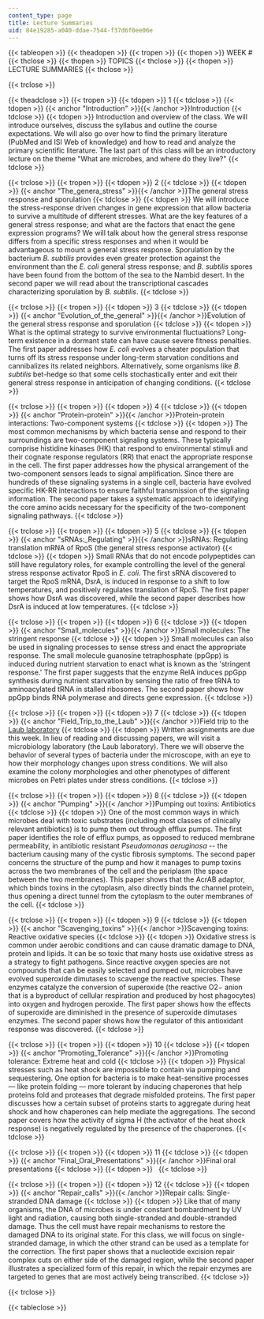 ```yaml
---
content_type: page
title: Lecture Summaries
uid: 84e19285-a040-ddae-7544-f37d6f0ee06e
---
```


{{< tableopen >}}
{{< theadopen >}}
{{< tropen >}}
{{< thopen >}}
WEEK #
{{< thclose >}}
{{< thopen >}}
TOPICS
{{< thclose >}}
{{< thopen >}}
LECTURE SUMMARIES
{{< thclose >}}

{{< trclose >}}

{{< theadclose >}}
{{< tropen >}}
{{< tdopen >}}
1
{{< tdclose >}}
{{< tdopen >}}
{{< anchor "Introduction" >}}{{< /anchor >}}Introduction
{{< tdclose >}}
{{< tdopen >}}
Introduction and overview of the class. We will introduce ourselves, discuss the syllabus and outline the course expectations. We will also go over how to find the primary literature (PubMed and ISI Web of knowledge) and how to read and analyze the primary scientific literature. The last part of this class will be an introductory lecture on the theme "What are microbes, and where do they live?"
{{< tdclose >}}

{{< trclose >}}
{{< tropen >}}
{{< tdopen >}}
2
{{< tdclose >}}
{{< tdopen >}}
{{< anchor "The_genera_stress" >}}{{< /anchor >}}The general stress response and sporulation
{{< tdclose >}}
{{< tdopen >}}
We will introduce the stress-response driven changes in gene expression that allow bacteria to survive a multitude of different stresses. What are the key features of a general stress response; and what are the factors that enact the gene expression programs? We will talk about how the general stress response differs from a specific stress responses and when it would be advantageous to mount a general stress response. Sporulation by the bacterium _B. subtilis_ provides even greater protection against the environment than the _E. coli_ general stress response; and _B. subtilis_ spores have been found from the bottom of the sea to the Nambid desert. In the second paper we will read about the transcriptional cascades characterizing sporulation by _B. subtilis_.
{{< tdclose >}}

{{< trclose >}}
{{< tropen >}}
{{< tdopen >}}
3
{{< tdclose >}}
{{< tdopen >}}
{{< anchor "Evolution_of_the_general" >}}{{< /anchor >}}Evolution of the general stress response and sporulation
{{< tdclose >}}
{{< tdopen >}}
What is the optimal strategy to survive environmental fluctuations? Long-term existence in a dormant state can have cause severe fitness penalties. The first paper addresses how _E. coli_ evolves a cheater population that turns off its stress response under long-term starvation conditions and cannibalizes its related neighbors. Alternatively, some organisms like _B. subtilis_ bet-hedge so that some cells stochastically enter and exit their general stress response in anticipation of changing conditions.
{{< tdclose >}}

{{< trclose >}}
{{< tropen >}}
{{< tdopen >}}
4
{{< tdclose >}}
{{< tdopen >}}
{{< anchor "Protein-protein" >}}{{< /anchor >}}Protein-protein interactions: Two-component systems
{{< tdclose >}}
{{< tdopen >}}
The most common mechanisms by which bacteria sense and respond to their surroundings are two-component signaling systems. These typically comprise histidine kinases (HK) that respond to environmental stimuli and their cognate response regulators (RR) that enact the appropriate response in the cell. The first paper addresses how the physical arrangement of the two-component sensors leads to signal amplification. Since there are hundreds of these signaling systems in a single cell, bacteria have evolved specific HK-RR interactions to ensure faithful transmission of the signaling information. The second paper takes a systematic approach to identifying the core amino acids necessary for the specificity of the two-component signaling pathways.
{{< tdclose >}}

{{< trclose >}}
{{< tropen >}}
{{< tdopen >}}
5
{{< tdclose >}}
{{< tdopen >}}
{{< anchor "sRNAs:_Regulating" >}}{{< /anchor >}}sRNAs: Regulating translation mRNA of RpoS (the general stress response activator)
{{< tdclose >}}
{{< tdopen >}}
Small RNAs that do not encode polypeptides can still have regulatory roles, for example controlling the level of the general stress response activator RpoS in _E. coli_. The first sRNA discovered to target the RpoS mRNA, DsrA, is induced in response to a shift to low temperatures, and positively regulates translation of RpoS. The first paper shows how DsrA was discovered, while the second paper describes how DsrA is induced at low temperatures.
{{< tdclose >}}

{{< trclose >}}
{{< tropen >}}
{{< tdopen >}}
6
{{< tdclose >}}
{{< tdopen >}}
{{< anchor "Small_molecules" >}}{{< /anchor >}}Small molecules: The stringent response
{{< tdclose >}}
{{< tdopen >}}
Small molecules can also be used in signaling processes to sense stress and enact the appropriate response. The small molecule guanosine tetraphosphate (ppGpp) is induced during nutrient starvation to enact what is known as the 'stringent response.' The first paper suggests that the enzyme RelA induces ppGpp synthesis during nutrient starvation by sensing the ratio of free tRNA to aminoacylated tRNA in stalled ribosomes. The second paper shows how ppGpp binds RNA polymerase and directs gene expression.
{{< tdclose >}}

{{< trclose >}}
{{< tropen >}}
{{< tdopen >}}
7
{{< tdclose >}}
{{< tdopen >}}
{{< anchor "Field_Trip_to_the_Laub" >}}{{< /anchor >}}Field trip to the [Laub laboratory](http://laublab.mit.edu/)
{{< tdclose >}}
{{< tdopen >}}
Written assignments are due this week. In lieu of reading and discussing papers, we will visit a microbiology laboratory (the Laub laboratory). There we will observe the behavior of several types of bacteria under the microscope, with an eye to how their morphology changes upon stress conditions. We will also examine the colony morphologies and other phenotypes of different microbes on Petri plates under stress conditions.
{{< tdclose >}}

{{< trclose >}}
{{< tropen >}}
{{< tdopen >}}
8
{{< tdclose >}}
{{< tdopen >}}
{{< anchor "Pumping" >}}{{< /anchor >}}Pumping out toxins: Antibiotics
{{< tdclose >}}
{{< tdopen >}}
One of the most common ways in which microbes deal with toxic substrates (including most classes of clinically relevant antibiotics) is to pump them out through efflux pumps. The first paper identifies the role of efflux pumps, as opposed to reduced membrane permeability, in antibiotic resistant _Pseudomonas_ _aeruginosa_ -- the bacterium causing many of the cystic fibrosis symptoms. The second paper concerns the structure of the pump and how it manages to pump toxins across the two membranes of the cell and the periplasm (the space between the two membranes). This paper shows that the AcrAB adaptor, which binds toxins in the cytoplasm, also directly binds the channel protein, thus opening a direct tunnel from the cytoplasm to the outer membranes of the cell.
{{< tdclose >}}

{{< trclose >}}
{{< tropen >}}
{{< tdopen >}}
9
{{< tdclose >}}
{{< tdopen >}}
{{< anchor "Scavenging_toxins" >}}{{< /anchor >}}Scavenging toxins: Reactive oxidative species
{{< tdclose >}}
{{< tdopen >}}
Oxidative stress is common under aerobic conditions and can cause dramatic damage to DNA, protein and lipids. It can be so toxic that many hosts use oxidative stress as a strategy to fight pathogens. Since reactive oxygen species are not compounds that can be easily selected and pumped out, microbes have evolved superoxide dimutases to scavenge the reactive species. These enzymes catalyze the conversion of superoxide (the reactive O2− anion that is a byproduct of cellular respiration and produced by host phagocytes) into oxygen and hydrogen peroxide. The first paper shows how the effects of superoxide are diminished in the presence of superoxide dimutases enzymes. The second paper shows how the regulator of this antioxidant response was discovered.
{{< tdclose >}}

{{< trclose >}}
{{< tropen >}}
{{< tdopen >}}
10
{{< tdclose >}}
{{< tdopen >}}
{{< anchor "Promoting_Tolerance" >}}{{< /anchor >}}Promoting tolerance: Extreme heat and cold
{{< tdclose >}}
{{< tdopen >}}
Physical stresses such as heat shock are impossible to contain via pumping and sequestering. One option for bacteria is to make heat-sensitive processes — like protein folding — more tolerant by inducing chaperones that help proteins fold and proteases that degrade misfolded proteins. The first paper discusses how a certain subset of proteins starts to aggregate during heat shock and how chaperones can help mediate the aggregations. The second paper covers how the activity of sigma H (the activator of the heat shock response) is negatively regulated by the presence of the chaperones.
{{< tdclose >}}

{{< trclose >}}
{{< tropen >}}
{{< tdopen >}}
11
{{< tdclose >}}
{{< tdopen >}}
{{< anchor "Final_Oral_Presentations" >}}{{< /anchor >}}Final oral presentations
{{< tdclose >}}
{{< tdopen >}}
 
{{< tdclose >}}

{{< trclose >}}
{{< tropen >}}
{{< tdopen >}}
12
{{< tdclose >}}
{{< tdopen >}}
{{< anchor "Repair_calls" >}}{{< /anchor >}}Repair calls: Single-stranded DNA damage
{{< tdclose >}}
{{< tdopen >}}
Like that of many organisms, the DNA of microbes is under constant bombardment by UV light and radiation, causing both single-stranded and double-stranded damage. Thus the cell must have repair mechanisms to restore the damaged DNA to its original state. For this class, we will focus on single-stranded damage, in which the other strand can be used as a template for the correction. The first paper shows that a nucleotide excision repair complex cuts on either side of the damaged region, while the second paper illustrates a specialized form of this repair, in which the repair enzymes are targeted to genes that are most actively being transcribed.
{{< tdclose >}}

{{< trclose >}}

{{< tableclose >}}